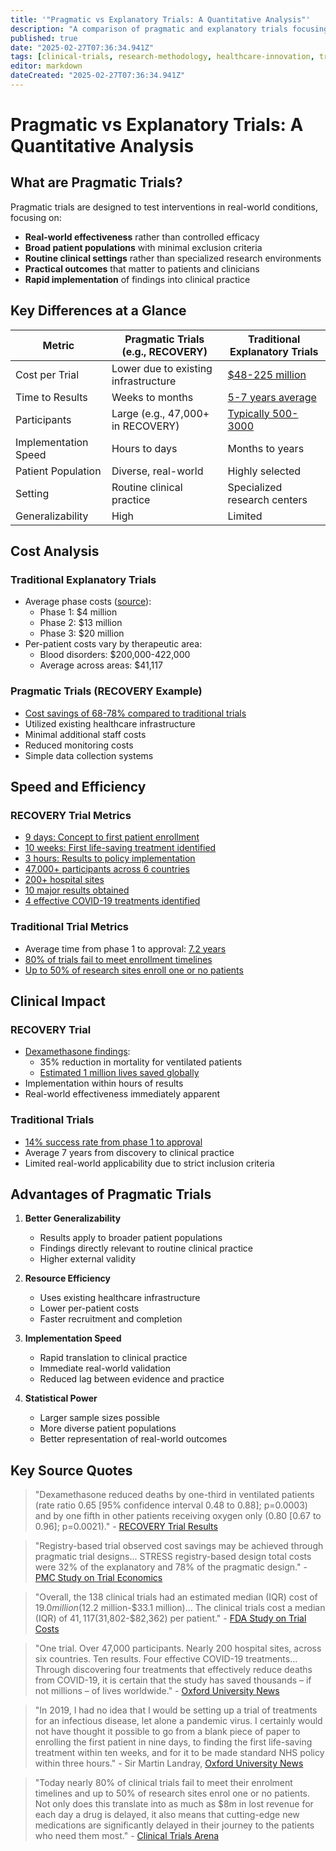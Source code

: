 ```yaml
---
title: '"Pragmatic vs Explanatory Trials: A Quantitative Analysis"'
description: "A comparison of pragmatic and explanatory trials focusing on cost, time, and real-world applicability."
published: true
date: "2025-02-27T07:36:34.941Z"
tags: [clinical-trials, research-methodology, healthcare-innovation, trial-design]
editor: markdown
dateCreated: "2025-02-27T07:36:34.941Z"
---
```


# Pragmatic vs Explanatory Trials: A Quantitative Analysis

## What are Pragmatic Trials?

Pragmatic trials are designed to test interventions in real-world conditions, focusing on:

- **Real-world effectiveness** rather than controlled efficacy
- **Broad patient populations** with minimal exclusion criteria
- **Routine clinical settings** rather than specialized research environments
- **Practical outcomes** that matter to patients and clinicians
- **Rapid implementation** of findings into clinical practice

## Key Differences at a Glance

| Metric               | Pragmatic Trials (e.g., RECOVERY)    | Traditional Explanatory Trials                                                                      |
| -------------------- | ------------------------------------ | --------------------------------------------------------------------------------------------------- |
| Cost per Trial       | Lower due to existing infrastructure | [$48-225 million](https://www.anjusoftware.com/insights/eclinical/clinical-trial-costs/)            |
| Time to Results      | Weeks to months                      | [5-7 years average](https://www.fda.gov/patients/drug-development-process/step-3-clinical-research) |
| Participants         | Large (e.g., 47,000+ in RECOVERY)    | [Typically 500-3000](https://www.ncbi.nlm.nih.gov/pmc/articles/PMC6248200/)                         |
| Implementation Speed | Hours to days                        | Months to years                                                                                     |
| Patient Population   | Diverse, real-world                  | Highly selected                                                                                     |
| Setting              | Routine clinical practice            | Specialized research centers                                                                        |
| Generalizability     | High                                 | Limited                                                                                             |

## Cost Analysis

### Traditional Explanatory Trials

- Average phase costs ([source](https://www.sofpromed.com/how-much-does-a-clinical-trial-cost)):
  - Phase 1: $4 million
  - Phase 2: $13 million
  - Phase 3: $20 million
- Per-patient costs vary by therapeutic area:
  - Blood disorders: $200,000-422,000
  - Average across areas: $41,117

### Pragmatic Trials (RECOVERY Example)

- [Cost savings of 68-78% compared to traditional trials](https://pmc.ncbi.nlm.nih.gov/articles/PMC10826145/)
- Utilized existing healthcare infrastructure
- Minimal additional staff costs
- Reduced monitoring costs
- Simple data collection systems

## Speed and Efficiency

### RECOVERY Trial Metrics

- [9 days: Concept to first patient enrollment](https://www.recoverytrial.net/news/low-cost-dexamethasone-reduces-death-by-up-to-one-third-in-hospitalised-patients-with-severe-respiratory-complications-of-covid-19)
- [10 weeks: First life-saving treatment identified](https://www.ox.ac.uk/news/features/recovery-trial-two-years)
- [3 hours: Results to policy implementation](https://www.ox.ac.uk/news/features/recovery-trial-two-years)
- [47,000+ participants across 6 countries](https://www.ox.ac.uk/news/features/recovery-trial-two-years)
- [200+ hospital sites](https://www.ox.ac.uk/news/features/recovery-trial-two-years)
- [10 major results obtained](https://www.ox.ac.uk/news/features/recovery-trial-two-years)
- [4 effective COVID-19 treatments identified](https://www.ox.ac.uk/news/features/recovery-trial-two-years)

### Traditional Trial Metrics

- Average time from phase 1 to approval: [7.2 years](https://www.bio.org/sites/default/files/legacy/bioorg/docs/Clinical%20Development%20Success%20Rates%202006-2015%20-%20BIO,%20Biomedtracker,%20Amplion%202016.pdf)
- [80% of trials fail to meet enrollment timelines](https://www.clinicaltrialsarena.com/marketdata/featureclinical-trial-patient-recruitment/)
- [Up to 50% of research sites enroll one or no patients](https://www.clinicaltrialsarena.com/marketdata/featureclinical-trial-patient-recruitment/)

## Clinical Impact

### RECOVERY Trial

- [Dexamethasone findings](https://www.recoverytrial.net/news/low-cost-dexamethasone-reduces-death-by-up-to-one-third-in-hospitalised-patients-with-severe-respiratory-complications-of-covid-19):
  - 35% reduction in mortality for ventilated patients
  - [Estimated 1 million lives saved globally](https://www.recoverytrial.net/news/recovery-trial-one-year-on)
- Implementation within hours of results
- Real-world effectiveness immediately apparent

### Traditional Trials

- [14% success rate from phase 1 to approval](https://www.ncbi.nlm.nih.gov/pmc/articles/PMC6092479/)
- Average 7 years from discovery to clinical practice
- Limited real-world applicability due to strict inclusion criteria

## Advantages of Pragmatic Trials

1. **Better Generalizability**
   - Results apply to broader patient populations
   - Findings directly relevant to routine clinical practice
   - Higher external validity

2. **Resource Efficiency**
   - Uses existing healthcare infrastructure
   - Lower per-patient costs
   - Faster recruitment and completion

3. **Implementation Speed**
   - Rapid translation to clinical practice
   - Immediate real-world validation
   - Reduced lag between evidence and practice

4. **Statistical Power**
   - Larger sample sizes possible
   - More diverse patient populations
   - Better representation of real-world outcomes

## Key Source Quotes

> "Dexamethasone reduced deaths by one-third in ventilated patients (rate ratio 0.65 [95% confidence interval 0.48 to 0.88]; p=0.0003) and by one fifth in other patients receiving oxygen only (0.80 [0.67 to 0.96]; p=0.0021)." - [RECOVERY Trial Results](https://www.recoverytrial.net/news/low-cost-dexamethasone-reduces-death-by-up-to-one-third-in-hospitalised-patients-with-severe-respiratory-complications-of-covid-19)

> "Registry-based trial observed cost savings may be achieved through pragmatic trial designs... STRESS registry-based design total costs were 32% of the explanatory and 78% of the pragmatic design." - [PMC Study on Trial Economics](https://pmc.ncbi.nlm.nih.gov/articles/PMC10826145/)

> "Overall, the 138 clinical trials had an estimated median (IQR) cost of $19.0 million ($12.2 million-$33.1 million)... The clinical trials cost a median (IQR) of $41,117 ($31,802-$82,362) per patient." - [FDA Study on Trial Costs](https://www.ncbi.nlm.nih.gov/pmc/articles/PMC6248200/)

> "One trial. Over 47,000 participants. Nearly 200 hospital sites, across six countries. Ten results. Four effective COVID-19 treatments... Through discovering four treatments that effectively reduce deaths from COVID-19, it is certain that the study has saved thousands – if not millions – of lives worldwide." - [Oxford University News](https://www.ox.ac.uk/news/features/recovery-trial-two-years)

> "In 2019, I had no idea that I would be setting up a trial of treatments for an infectious disease, let alone a pandemic virus. I certainly would not have thought it possible to go from a blank piece of paper to enrolling the first patient in nine days, to finding the first life-saving treatment within ten weeks, and for it to be made standard NHS policy within three hours." - Sir Martin Landray, [Oxford University News](https://www.ox.ac.uk/news/features/recovery-trial-two-years)

> "Today nearly 80% of clinical trials fail to meet their enrolment timelines and up to 50% of research sites enrol one or no patients. Not only does this translate into as much as $8m in lost revenue for each day a drug is delayed, it also means that cutting-edge new medications are significantly delayed in their journey to the patients who need them most." - [Clinical Trials Arena](https://www.clinicaltrialsarena.com/marketdata/featureclinical-trial-patient-recruitment/)

<!-- TODO: This file has significant content overlap with `reference/recovery-trial-case-study.md`. Review and merge these two files into a single, definitive document to avoid redundancy. -->
